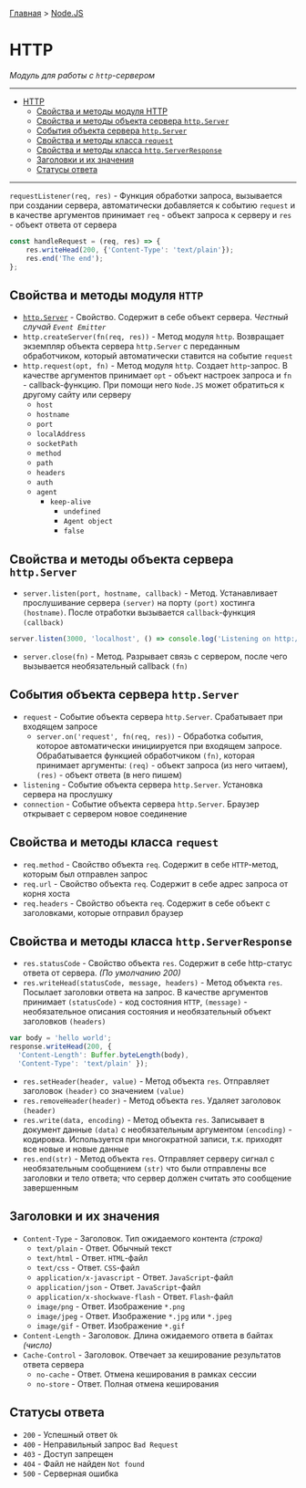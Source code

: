 [Главная](../../README.md#readme) > [Node.JS](../README.md#readme)

# HTTP

*Модуль для работы с `http`-сервером*

***

- [HTTP](#http)
  - [Свойства и методы модуля HTTP](#%D0%A1%D0%B2%D0%BE%D0%B9%D1%81%D1%82%D0%B2%D0%B0-%D0%B8-%D0%BC%D0%B5%D1%82%D0%BE%D0%B4%D1%8B-%D0%BC%D0%BE%D0%B4%D1%83%D0%BB%D1%8F-http)
  - [Свойства и методы объекта сервера `http.Server`](#%D0%A1%D0%B2%D0%BE%D0%B9%D1%81%D1%82%D0%B2%D0%B0-%D0%B8-%D0%BC%D0%B5%D1%82%D0%BE%D0%B4%D1%8B-%D0%BE%D0%B1%D1%8A%D0%B5%D0%BA%D1%82%D0%B0-%D1%81%D0%B5%D1%80%D0%B2%D0%B5%D1%80%D0%B0-httpserver)
  - [События объекта сервера `http.Server`](#%D0%A1%D0%BE%D0%B1%D1%8B%D1%82%D0%B8%D1%8F-%D0%BE%D0%B1%D1%8A%D0%B5%D0%BA%D1%82%D0%B0-%D1%81%D0%B5%D1%80%D0%B2%D0%B5%D1%80%D0%B0-httpserver)
  - [Свойства и методы класса `request`](#%D0%A1%D0%B2%D0%BE%D0%B9%D1%81%D1%82%D0%B2%D0%B0-%D0%B8-%D0%BC%D0%B5%D1%82%D0%BE%D0%B4%D1%8B-%D0%BA%D0%BB%D0%B0%D1%81%D1%81%D0%B0-request)
  - [Свойства и методы класса `http.ServerResponse`](#%D0%A1%D0%B2%D0%BE%D0%B9%D1%81%D1%82%D0%B2%D0%B0-%D0%B8-%D0%BC%D0%B5%D1%82%D0%BE%D0%B4%D1%8B-%D0%BA%D0%BB%D0%B0%D1%81%D1%81%D0%B0-httpserverresponse)
  - [Заголовки и их значения](#%D0%97%D0%B0%D0%B3%D0%BE%D0%BB%D0%BE%D0%B2%D0%BA%D0%B8-%D0%B8-%D0%B8%D1%85-%D0%B7%D0%BD%D0%B0%D1%87%D0%B5%D0%BD%D0%B8%D1%8F)
  - [Статусы ответа](#%D0%A1%D1%82%D0%B0%D1%82%D1%83%D1%81%D1%8B-%D0%BE%D1%82%D0%B2%D0%B5%D1%82%D0%B0)

***

`requestListener(req, res)` - Функция обработки запроса, вызывается при создании сервера, автоматически добавляется к событию `request` и в качестве аргументов принимает `req` - объект запроса к серверу и `res` - объект ответа от сервера

```javascript
const handleRequest = (req, res) => {
    res.writeHead(200, {'Content-Type': 'text/plain'});
    res.end('The end');
};
```

## Свойства и методы модуля `HTTP`

* [`http.Server`]() - Свойство. Содержит в себе объект сервера. *Честный случай `Event Emitter`*
* `http.createServer(fn(req, res))` - Метод модуля `http`. Возвращает экземпляр объекта сервера `http.Server` с переданным обработчиком, который автоматически ставится на событие `request`
* `http.request(opt, fn)` - Метод модуля `http`. Создает `http`-запрос. В качестве аргументов принимает `opt` - объект настроек запроса и `fn` - callback-функцию. При помощи него `Node.JS` может обратиться к другому сайту или серверу
  * `host`
  * `hostname`
  * `port`
  * `localAddress`
  * `socketPath`
  * `method`
  * `path`
  * `headers`
  * `auth`
  * `agent`
    * `keep-alive`
      * `undefined`
      * `Agent object`
      * `false`

## Свойства и методы объекта сервера `http.Server`

* `server.listen(port, hostname, callback)` - Метод. Устанавливает прослушивание сервера `(server)` на порту `(port)` хостинга `(hostname)`. После отработки вызывается `callback`-функция `(callback)`

```javascript
server.listen(3000, 'localhost', () => console.log('Listening on http://localhost:3000'));
```

* `server.close(fn)` - Метод. Разрывает связь с сервером, после чего вызывается необязательный callback `(fn)`

## События объекта сервера `http.Server`
* `request` - Событие объекта сервера `http.Server`. Срабатывает при входящем запросе
  * `server.on('request', fn(req, res))` - Обработка события, которое автоматически инициируется при входящем запросе. Обрабатывается функцией обработчиком `(fn)`, которая принимает аргументы: `(req)` - объект запроса (из него читаем), `(res)` - объект ответа (в него пишем)
* `listening` - Событие объекта сервера `http.Server`. Установка сервера на прослушку
* `connection` - Событие объекта сервера `http.Server`. Браузер открывает с сервером новое соединение

## Свойства и методы класса `request`

* `req.method` - Свойство объекта `req`. Содержит в себе `HTTP`-метод, которым был отправлен запрос
* `req.url` - Свойство объекта `req`. Содержит в себе адрес запроса от корня хоста
* `req.headers` - Свойство объекта `req`. Содержит в себе объект с заголовками, которые отправил браузер

## Свойства и методы класса `http.ServerResponse`

* `res.statusCode` - Свойство объекта `res`. Содержит в себе http-статус ответа от сервера. *(По умолчанию 200)*
* `res.writeHead(statusCode, message, headers)` - Метод объекта `res`. Посылает заголовки ответа на запрос. В качестве аргументов принимает `(statusCode)` - код состояния `HTTP`, `(message)` - необязательное описания состояния и необязательный объект заголовков `(headers)`

```javascript
var body = 'hello world';
response.writeHead(200, {
  'Content-Length': Buffer.byteLength(body),
  'Content-Type': 'text/plain' });
```

* `res.setHeader(header, value)` - Метод объекта `res`. Отправляет заголовок `(header)` со значением `(value)`
* `res.removeHeader(header)` - Метод объекта `res`. Удаляет заголовок `(header)`
* `res.write(data, encoding)` - Метод объекта `res`. Записывает в документ данные `(data)` с необязательным аргументом `(encoding)` - кодировка. Используется при многократной записи, т.к. приходят все новые и новые данные
* `res.end(str)` - Метод объекта `res`. Отправляет серверу сигнал с необязательным сообщением `(str)` что были отправлены все заголовки и тело ответа; что сервер должен считать это сообщение завершенным

## Заголовки и их значения

* `Content-Type` - Заголовок. Тип ожидаемого контента *(строка)*
  * `text/plain` - Ответ. Обычный текст
  * `text/html` - Ответ. `HTML`-файл
  * `text/css` - Ответ. `CSS`-файл
  * `application/x-javascript` - Ответ. `JavaScript`-файл
  * `application/json` - Ответ. `JavaScript`-файл
  * `application/x-shockwave-flash` - Ответ. `Flash`-файл
  * `image/png` - Ответ. Изображение `*.png`
  * `image/jpeg` - Ответ. Изображение `*.jpg` или `*.jpeg`
  * `image/gif` - Ответ. Изображение `*.gif`
* `Content-Length` - Заголовок. Длина ожидаемого ответа в байтах *(число)*
* `Cache-Control` - Заголовок. Отвечает за кеширование результатов ответа сервера
  * `no-cache` - Ответ. Отмена кеширования в рамках сессии
  * `no-store` - Ответ. Полная отмена кеширования

## Статусы ответа

* `200` - Успешный ответ `Ok`
* `400` - Неправильный запрос `Bad Request`
* `403` - Доступ запрещен
* `404` - Файл не найден `Not found`
* `500` - Серверная ошибка